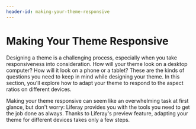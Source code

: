 ```yaml
---
header-id: making-your-theme-responsive
---
```


# Making Your Theme Responsive

Designing a theme is a challenging process, especially when you take
responsiveness into consideration. How will your theme look on a desktop
computer? How will it look on a phone or a tablet? These are the kinds of
questions you need to keep in mind while designing your theme. In this section,
you'll explore how to adapt your theme to respond to the aspect ratios on
different devices.

Making your theme responsive can seem like an overwhelming task at first glance, 
but don't worry: Liferay provides you with the tools you need to get the job 
done as always. Thanks to Liferay's preview feature, adapting your theme for 
different devices takes only a few steps.
